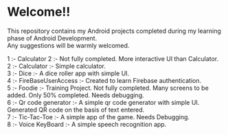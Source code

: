 # Welcome!!

This repository contains my Android projects completed during my learning phase of Android Development.  
Any suggestions will be warmly welcomed.  
  
1 :- Calculator 2 :- Not fully completed. More interactive UI than Calculator.  
2 :- Calculator :- Simple calculator.  
3 :- Dice :- A dice roller app with simple UI.  
4 :- FireBaseUserAccess :- Created to learn Firebase authentication.  
5 :- Foodie :- Training Project. Not fully completed. Many screens to be added. Only 50% completed. Needs debugging.  
6 :- Qr code generator :- A simple qr code generator with simple UI. Generated QR code on the basis of text entered.  
7 :- Tic-Tac-Toe :- A simple app of the game. Needs Debugging.  
8 :- Voice KeyBoard :- A simple speech recognition app.  
